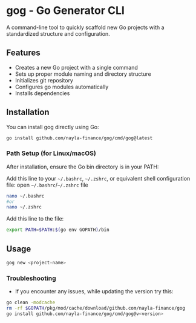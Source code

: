 # gog - Go Generator CLI

A command-line tool to quickly scaffold new Go projects with a standardized structure and configuration.

## Features

- Creates a new Go project with a single command
- Sets up proper module naming and directory structure 
- Initializes git repository
- Configures go modules automatically
- Installs dependencies

## Installation

You can install gog directly using Go:

```bash
go install github.com/nayla-finance/gog/cmd/gog@latest
```

### Path Setup (for Linux/macOS)

After installation, ensure the Go bin directory is in your PATH:

Add this line to your `~/.bashrc`, `~/.zshrc`, or equivalent shell configuration file:
open `~/.bashrc`/`~/.zshrc` file
```bash
nano ~/.bashrc
#or
nano ~/.zshrc
```

Add this line to the file:

```bash
export PATH=$PATH:$(go env GOPATH)/bin
```

## Usage

```bash
gog new <project-name>
```


### Troubleshooting

- If you encounter any issues, while updating the version try this:

```bash
go clean -modcache
rm -rf $GOPATH/pkg/mod/cache/download/github.com/nayla-finance/gog
go install github.com/nayla-finance/gog/cmd/gog@v<version>
```



